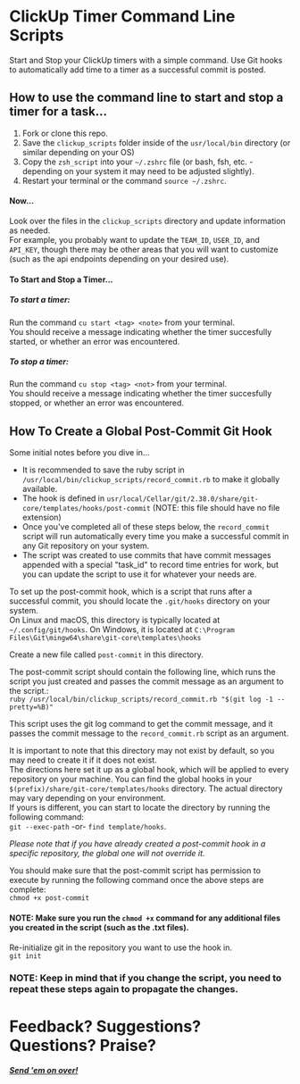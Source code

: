 # ClickUp Timer Command Line Scripts
Start and Stop your ClickUp timers with a simple command. Use Git hooks to automatically add time to a timer as a successful commit is posted.

## How to use the command line to start and stop a timer for a task...
1. Fork or clone this repo.
2. Save the `clickup_scripts` folder inside of the `usr/local/bin` directory (or similar depending on your OS)
3. Copy the `zsh_script` into your `~/.zshrc` file (or bash, fsh, etc. - depending on your system it may need to be adjusted slightly).
4. Restart your terminal or the command `source ~/.zshrc`.

#### Now...
Look over the files in the `clickup_scripts` directory and update information as needed.  
For example, you probably want to update the `TEAM_ID`, `USER_ID`, and `API_KEY`, though there may be other areas that you will want to customize (such as the api endpoints depending on your desired use).  
   
#### To Start and Stop a Timer...
##### To start a timer:
Run the command `cu start <tag> <note>` from your terminal.  
You should receive a message indicating whether the timer succesfully started, or whether an error was encountered.  
  
##### To stop a timer:
Run the command `cu stop <tag> <not>` from your terminal.  
You should receive a message indicating whether the timer succesfully stopped, or whether an error was encountered.  

## How To Create a Global Post-Commit Git Hook

Some initial notes before you dive in...
- It is recommended to save the ruby script in `/usr/local/bin/clickup_scripts/record_commit.rb` to make it globally available.  
- The hook is defined in `usr/local/Cellar/git/2.38.0/share/git-core/templates/hooks/post-commit` (NOTE: this file should have no file extension)  
- Once you've completed all of these steps below, the `record_commit` script will run automatically every time you make a successful commit in any Git repository on your system.  
- The script was created to use commits that have commit messages appended with a special "task_id" to record time entries for work, but you can update the script to use it for whatever your needs are. 


To set up the post-commit hook, which is a script that runs after a successful commit, you should locate the `.git/hooks` directory on your system.  
On Linux and macOS, this directory is typically located at `~/.config/git/hooks`. On Windows, it is located at `C:\Program Files\Git\mingw64\share\git-core\templates\hooks`  
  
Create a new file called `post-commit` in this directory.   
  
The post-commit script should contain the following line, which runs the script you just created and passes the commit message as an argument to the script.:   
`ruby /usr/local/bin/clickup_scripts/record_commit.rb "$(git log -1 --pretty=%B)"`  
  
This script uses the git log command to get the commit message, and it passes the commit message to the `record_commit.rb` script as an argument.  
  
It is important to note that this directory may not exist by default, so you may need to create it if it does not exist.  
The directions here set it up as a global hook, which will be applied to every repository on your machine. You can find the global hooks in your `$(prefix)/share/git-core/templates/hooks` directory.
The actual directory may vary depending on your environment.  
If yours is different, you can start to locate the directory by running the following command:  
`git --exec-path` -or- `find template/hooks`. 
  
*Please note that if you have already created a post-commit hook in a specific repository, the global one will not override it.*
  
You should make sure that the post-commit script has permission to execute by running the following command once the above steps are complete:  
`chmod +x post-commit`

#### NOTE: Make sure you run the `chmod +x` command for any additional files you created in the script (such as the .txt files).

Re-initialize git in the repository you want to use the hook in.  
`git init`

### NOTE: Keep in mind that if you change the script, you need to repeat these steps again to propagate the changes.


# Feedback? Suggestions? Questions? Praise?
#### *[Send 'em on over!](mailto:brennacodes@gmail.com)*
